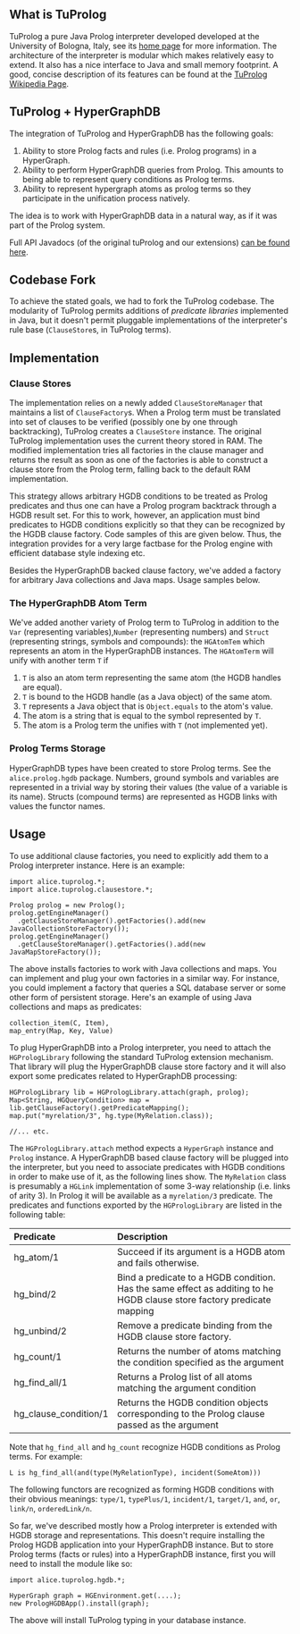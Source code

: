 ## What is TuProlog ##

TuProlog a pure Java Prolog interpreter developed developed at the University of Bologna, Italy, see its [home page](http://alice.unibo.it/xwiki/bin/view/Tuprolog/) for more information. The architecture of the interpreter is modular which makes relatively easy to extend. It also has a nice interface to Java and small memory footprint. A good, concise description of its features can be found at the [TuProlog Wikipedia Page](http://en.wikipedia.org/wiki/TuProlog).

## TuProlog + HyperGraphDB ##

The integration of TuProlog and HyperGraphDB has the following goals:

  1. Ability to store Prolog facts and rules (i.e. Prolog programs) in a HyperGraph.
  1. Ability to perform HyperGraphDB queries from Prolog. This amounts to being able to represent query conditions as Prolog terms.
  1. Ability to represent hypergraph atoms as prolog terms so they participate in the unification process natively.

The idea is to work with HyperGraphDB data in a natural way, as if it was part of the Prolog  system.

Full API Javadocs (of the original tuProlog and our extensions) [can be found here](http://www.kobrix.com/javadocs/hgapps/prolog/index.html).

## Codebase Fork ##

To achieve the stated goals, we had to fork the TuProlog codebase. The modularity of TuProlog permits additions of _predicate libraries_ implemented in Java, but it doesn't permit pluggable implementations of the interpreter's rule base (`ClauseStore`s, in TuProlog terms).

## Implementation ##

### Clause Stores ###

The implementation relies on a newly added `ClauseStoreManager` that maintains a list of `ClauseFactory`s. When a Prolog term must be translated into set of clauses to be verified (possibly one by one through backtracking), TuProlog creates a `ClauseStore` instance. The original TuProlog implementation uses the current theory stored in RAM. The modified implementation tries all factories in the clause manager and returns the result as soon as one of the factories is able to construct a clause store from the Prolog term, falling back to the default RAM implementation.

This strategy allows arbitrary HGDB conditions to be treated as Prolog predicates and thus one can have a Prolog program backtrack through a HGDB result set. For this to work, however, an application must bind predicates to HGDB conditions explicitly so that they can be recognized by the HGDB clause factory. Code samples of this are given below. Thus, the integration provides for a very large factbase for the Prolog engine with efficient database style indexing etc.

Besides the HyperGraphDB backed clause factory, we've added a factory for arbitrary Java collections and Java maps. Usage samples below.

### The HyperGraphDB Atom Term ###

We've added another variety of Prolog term to TuProlog in addition to the `Var` (representing variables),`Number` (representing numbers) and `Struct` (representing strings, symbols and compounds): the `HGAtomTem` which represents an atom in the HyperGraphDB instances. The `HGAtomTerm` will unify with another term `T` if

  1. `T` is also an atom term representing the same atom (the HGDB handles are equal).
  1. `T` is bound to the HGDB handle (as a Java object) of the same atom.
  1. `T` represents a Java object that is `Object.equals`  to the atom's value.
  1. The atom is a string that is equal to the symbol represented by `T`.
  1. The atom is a Prolog term the unifies with `T` (not implemented yet).

### Prolog Terms Storage ###

HyperGraphDB types have been created to store Prolog terms. See the `alice.prolog.hgdb` package. Numbers, ground symbols and variables are represented in a trivial way by storing their values (the value of a variable is its name). Structs (compound terms) are represented as HGDB links with values the functor names.

## Usage ##

To use additional clause factories, you need to explicitly add them to a Prolog interpreter instance. Here is an example:

```
import alice.tuprolog.*;
import alice.tuprolog.clausestore.*;
			
Prolog prolog = new Prolog();
prolog.getEngineManager()
  .getClauseStoreManager().getFactories().add(new JavaCollectionStoreFactory());
prolog.getEngineManager()
  .getClauseStoreManager().getFactories().add(new JavaMapStoreFactory());
```

The above installs factories to work with Java collections and maps. You can implement and plug your own factories in a similar way. For instance, you could implement a factory that queries a SQL database server or some other form of persistent storage. Here's an example of using Java collections and maps as predicates:

```
collection_item(C, Item),
map_entry(Map, Key, Value)
```

To plug HyperGraphDB into a Prolog interpreter, you need to attach the `HGPrologLibrary` following the standard TuProlog extension mechanism. That library will plug the HyperGraphDB clause store factory and it will also export some predicates related to HyperGraphDB processing:

```
HGPrologLibrary lib = HGPrologLibrary.attach(graph, prolog);
Map<String, HGQueryCondition> map = lib.getClauseFactory().getPredicateMapping();
map.put("myrelation/3", hg.type(MyRelation.class));

//... etc.

```

The `HGPrologLibrary.attach` method expects a `HyperGraph` instance and `Prolog` instance. A HyperGraphDB based clause factory will be plugged into the interpreter, but you need to associate predicates with HGDB conditions in order to make use of it, as the following lines show. The `MyRelation` class is presumably a `HGLink` implementation of some 3-way relationship (i.e. links of arity 3). In Prolog it will be available as a `myrelation/3` predicate. The predicates and functions exported by the `HGPrologLibrary` are listed in the following table:

| **Predicate** |**Description** |
|:--------------|:---------------|
| hg\_atom/1 | Succeed if its argument is a HGDB atom and fails otherwise. |
| hg\_bind/2 | Bind a predicate to a HGDB condition. Has the same effect as additing to he HGDB clause store factory predicate mapping |
| hg\_unbind/2 | Remove a predicate binding from the HGDB clause store factory. |
| hg\_count/1 | Returns the number of atoms matching the condition specified as the argument |
| hg\_find\_all/1 | Returns a Prolog list of all atoms matching the argument condition |
| hg\_clause\_condition/1 | Returns the HGDB condition objects corresponding to the Prolog clause passed as the argument |

Note that `hg_find_all` and `hg_count` recognize HGDB conditions as Prolog terms. For example:

```
L is hg_find_all(and(type(MyRelationType), incident(SomeAtom)))
```

The following functors are recognized as forming HGDB conditions with their obvious meanings: `type/1`, `typePlus/1`, `incident/1`, `target/1`, `and`, `or`, `link/n`, `orderedLink/n`.

So far, we've described mostly how a Prolog interpreter is extended with HGDB storage and representations. This doesn't require installing the Prolog HGDB application into your HyperGraphDB instance. But to store Prolog terms (facts or rules) into a HyperGraphDB instance, first you will need to install the module like so:

```
import alice.tuprolog.hgdb.*;

HyperGraph graph = HGEnvironment.get(....);
new PrologHGDBApp().install(graph);
```

The above will install TuProlog typing in your database instance.